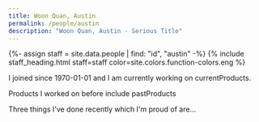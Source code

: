 ```yaml
---
title: Woon Quan, Austin
permalink: /people/austin
description: "Woon Quan, Austin - Serious Title"
---
```


{%- assign staff = site.data.people | find: "id", "austin" -%}
{% include staff_heading.html staff=staff color=site.colors.function-colors.eng %}

<p>I joined since 1970-01-01 and I am currently working on currentProducts.</p>

<p>Products I worked on before include pastProducts</p>

<p>Three things I've done recently which I'm proud of are...</p>


